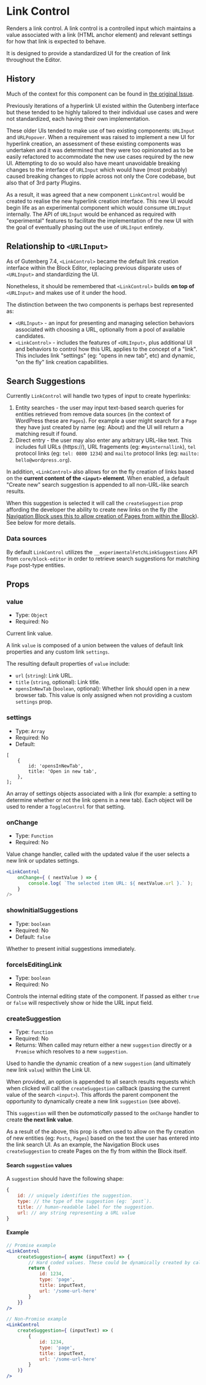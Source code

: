 # Link Control

Renders a link control. A link control is a controlled input which maintains a value associated with a link (HTML anchor element) and relevant settings for how that link is expected to behave.

It is designed to provide a standardized UI for the creation of link throughout the Editor.


## History

Much of the context for this component can be found in [the original Issue](https://github.com/WordPress/gutenberg/issues/17557).

Previously iterations of a hyperlink UI existed within the Gutenberg interface but these tended to be highly tailored to their individual use cases and were not standardized, each having their own implementation.

These older UIs tended to make use of two existing components: `URLInput` and `URLPopover`. When a requirement was raised to implement a new UI for hyperlink creation, an assessment of these existing components was undertaken and it was determined that they were too opinionated as to be easily refactored to accommodate the new use cases required by the new UI. Attempting to do so would also have meant unavoidable breaking changes to the interface of `URLInput` which would have (most probably) caused breaking changes to ripple across not only the Core codebase, but also that of 3rd party Plugins.

As a result, it was agreed that a new component `LinkControl` would be created to realise the new hyperlink creation interface. This new UI would begin life as an experimental component which would consume `URLInput` internally. The API of `URLInput` would be enhanced as required with "experimental" features to facilitate the implementation of the new UI with the goal of eventually phasing out the use of `URLInput` entirely.


## Relationship to `<URLInput>`

As of Gutenberg 7.4, `<LinkControl>` became the default link creation interface within the Block Editor, replacing previous disparate uses of `<URLInput>` and standardizing the UI.

Nonetheless, it should be remembered that `<LinkControl>` builds **on top of** `<URLInput>` and makes use of it under the hood.

The distinction between the two components is perhaps best represented as:

* `<URLInput>` - an input for presenting and managing selection behaviors associated with choosing a URL, optionally from a pool of available candidates.
* `<LinkControl>` - includes the features of `<URLInput>`, plus additional UI and behaviors to control how this URL applies to the concept of a "link". This includes link "settings" (eg: "opens in new tab", etc) and dynamic, "on the fly" link creation capabilities.


## Search Suggestions

Currently `LinkControl` will handle two types of input to create hyperlinks:

1. Entity searches - the user may input text-based search queries for entities retrieved from remove data sources (in the context of WordPress these are `Pages`). For example a user might search for a `Page` they have just created by name (eg: About) and the UI will return a matching result if found.
2. Direct entry - the user may also enter any arbitrary URL-like text. This includes full URLs (https://), URL fragements (eg: `#myinternallink`), `tel` protocol links (eg: `tel: 0800 1234`) and `mailto` protocol links (eg: `mailto: hello@wordpress.org`).

In addition, `<LinkControl>` also allows for on the fly creation of links based on the **current content of the `<input>` element**. When enabled, a default "Create new" search suggestion is appended to all non-URL-like search results.

When this suggestion is selected it will call the `createSuggestion` prop affording the developer the ability to create new links on the fly (the [Navigation Block uses this to allow creation of Pages from within the Block](https://github.com/WordPress/gutenberg/pull/19775/files)). See below for more details.

### Data sources

By default `LinkControl` utilizes the `__experimentalFetchLinkSuggestions` API from `core/block-editor` in order to retrieve search suggestions for matching `Page` post-type entities.


## Props

### value

- Type: `Object`
- Required: No

Current link value.

A link `value` is composed of a union between the values of default link properties and any custom link `settings`.

The resulting default properties of `value` include:

- `url` (`string`): Link URL.
- `title` (`string`, optional): Link title.
- `opensInNewTab` (`boolean`, optional): Whether link should open in a new browser tab. This value is only assigned when not providing a custom `settings` prop.

### settings

- Type: `Array`
- Required: No
- Default:
```
[
	{
		id: 'opensInNewTab',
		title: 'Open in new tab',
	},
];
```

An array of settings objects associated with a link (for example: a setting to determine whether or not the link opens in a new tab). Each object will be used to render a `ToggleControl` for that setting.

### onChange

- Type: `Function`
- Required: No

Value change handler, called with the updated value if the user selects a new link or updates settings.

```jsx
<LinkControl
	onChange={ ( nextValue ) => {
		console.log( `The selected item URL: ${ nextValue.url }.` );
	}
/>
```

### showInitialSuggestions

- Type: `boolean`
- Required: No
- Default: `false`

Whether to present initial suggestions immediately.

### forceIsEditingLink

- Type: `boolean`
- Required: No

Controls the internal editing state of the component. If passed as either `true` or `false` will respectively show or hide the URL input field.

### createSuggestion

- Type: `function`
- Required: No
- Returns: When called may return either a new `suggestion` directly or a `Promise` which resolves to a
new `suggestion`.

Used to handle the dynamic creation of a new `suggestion` (and ultimately new link `value`) within the Link UI.

When provided, an option is appended to all search results requests which when clicked will call the `createSuggestion` callback (passing the current value of the search `<input>`). This affords the parent component the opportunity to dynamically create a new link `suggestion` (see above).

This `suggestion` will then be _automatically_ passed to the `onChange` handler to create **the next link value**.

As a result of the above, this prop is often used to allow on the fly creation of new entities (eg: `Posts`, `Pages`) based on the text the user has entered into the link search UI. As an example, the Navigation Block uses `createSuggestion` to create Pages on the fly from within the Block itself.

#### Search `suggestion` values

A `suggestion` should have the following shape:

```js
{
	id: // uniquely identifies the suggestion.
	type: // the type of the suggestion (eg: `post`).
	title: // human-readable label for the suggestion.
	url: // any string representing a URL value
}
```

#### Example
```jsx
// Promise example
<LinkControl
	createSuggestion={ async (inputText) => {
        // Hard coded values. These could be dynamically created by calling out to an API which creates an entity (eg: https://developer.wordpress.org/rest-api/reference/pages/#create-a-page).
		return {
			id: 1234,
			type: 'page',
			title: inputText,
			url: '/some-url-here'
		}
	}}
/>

// Non-Promise example
<LinkControl
	createSuggestion={ (inputText) => (
		{
			id: 1234,
			type: 'page',
			title: inputText,
			url: '/some-url-here'
		}
	)}
/>
```
